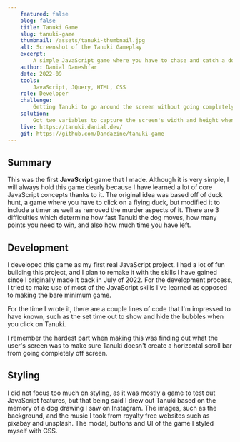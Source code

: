 ```yaml
---
    featured: false
    blog: false
    title: Tanuki Game
    slug: tanuki-game
    thumbnail: /assets/tanuki-thumbnail.jpg
    alt: Screenshot of the Tanuki Gameplay
    excerpt: 
        A simple JavaScript game where you have to chase and catch a dog who doesn't want to bathe.
    author: Danial Daneshfar
    date: 2022-09
    tools: 
        JavaScript, JQuery, HTML, CSS
    role: Developer
    challenge: 
        Getting Tanuki to go around the screen without going completely off the viewport.
    solution:
        Got two variables to capture the screen's width and height when the function is called, and based my Math.random function with the results of the screen size in mind.
    live: https://tanuki.danial.dev/
    git: https://github.com/Dandazine/tanuki-game
---
```


## Summary

This was the first **JavaScript** game that I made. Although it is very simple, I will always hold this game dearly because I have learned a lot of core JavaScript concepts thanks to it. The original idea was based off of duck hunt, a game where you have to click on a flying duck, but modified it to include a timer as well as removed the murder aspects of it. There are 3 difficulties which determine how fast Tanuki the dog moves, how many points you need to win, and also how much time you have left.

## Development

I developed this game as my first real JavaScript project. I had a lot of fun building this project, and I plan to remake it with the skills I have gained since I originally made it back in July of 2022. For the development process, I tried to make use of most of the JavaScript skills I've learned as opposed to making the bare minimum game.

For the time I wrote it, there are a couple lines of code that I'm impressed to have known, such as the set time out to show and hide the bubbles when you click on Tanuki.

I remember the hardest part when making this was finding out what the user's screen was to make sure Tanuki doesn't create a horizontal scroll bar from going completely off screen.

## Styling

I did not focus too much on styling, as it was mostly a game to test out JavaScript features, but that being said I drew out Tanuki based on the memory of a dog drawing I saw on Instagram. The images, such as the background, and the music I took from royalty free websites such as pixabay and unsplash. The modal, buttons and UI of the game I styled myself with CSS.
